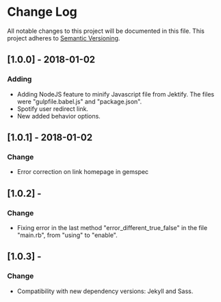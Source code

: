 # Change Log

All notable changes to this project will be documented in this file.
This project adheres to [Semantic Versioning](http://semver.org/).

## [1.0.0] - 2018-01-02
### Adding
- Adding NodeJS feature to minify Javascript file from Jektify.
  The files were "gulpfile.babel.js" and "package.json".
- Spotify user redirect link.
- New added behavior options.

## [1.0.1] - 2018-01-02
### Change
- Error correction on link homepage in gemspec

## [1.0.2] - 
### Change
- Fixing error in the last method "error_different_true_false" in the file "main.rb", from "using" to "enable".

## [1.0.3] - 
### Change
- Compatibility with new dependency versions: Jekyll and Sass.

